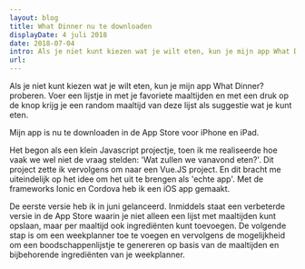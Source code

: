 ```yaml
---
layout: blog
title: What Dinner nu te downloaden
displayDate: 4 juli 2018
date: 2018-07-04
intro: Als je niet kunt kiezen wat je wilt eten, kun je mijn app What Dinner? proberen. Voer een lijstje in met je favoriete maaltijden en met een druk op de knop krijg je een random maaltijd van deze lijst als suggestie wat je kunt eten.
url:
---
```

Als je niet kunt kiezen wat je wilt eten, kun je mijn app What Dinner? proberen. Voer een lijstje in met je favoriete maaltijden en met een druk op de knop krijg je een random maaltijd van deze lijst als suggestie wat je kunt eten.

Mijn app is nu te downloaden in de App Store voor iPhone en iPad.

Het begon als een klein Javascript projectje, toen ik me realiseerde hoe vaak we wel niet de vraag stelden: 'Wat zullen we vanavond eten?'. Dit project zette ik vervolgens om naar een Vue.JS project. En dit bracht me uiteindelijk op het idee om het uit te brengen als 'echte app'. Met de frameworks Ionic en Cordova heb ik een iOS app gemaakt.

De eerste versie heb ik in juni gelanceerd. Inmiddels staat een verbeterde versie in de App Store waarin je niet alleen een lijst met maaltijden kunt opslaan, maar per maaltijd ook ingrediënten kunt toevoegen.
De volgende stap is om een weekplanner toe te voegen en vervolgens de mogelijkheid om een boodschappenlijstje te genereren op basis van de maaltijden en bijbehorende ingrediënten van je weekplanner.